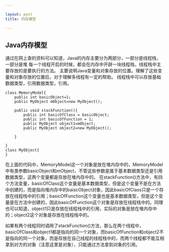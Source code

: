 ```yaml
---

layout: post
title: 内存模型

---
```


## Java内存模型

通过在网上查的资料可以知道，Java的内存主要分为两部分，一部分是线程栈，一部分是堆
每一个线程开启的时候，都会在内存中开辟一块线程栈，线程栈中主要存放的是要执行的方法。
主要说明Java变量和对象存放的位置。理解了这些变量和对象存放的位置后，对于理解多线程有一定的帮助。
线程栈中可以存放基础数据类型，引用数据类型，引用。
```
class MemoryModel{
	public int basicObject=1;
	public MyObject mObject=new MyObject();
	
	public void stackFunction(){
		public int basicOfClass = basicObject;
		public int basicOfFunction = 1;
		public MyObject object1=mObject;
		public MyObject object2=new MyObject();

	}

}
class MyObject{
}
```

在上面的代码中，MemoryModel这一个对象是放在堆内存中的，MemoryModel中有类参数basicObject和mObject，不管这些参数是属于基本数据类型还是引用数据类型，这两个变量都是存放在堆内存中的。
在stackFunction()方法中，有四个方法变量，basicOfClass这个变量是基本数据类型，但是这个变量不是在方法中创建的，而是指向堆内存中的baiscObject对象，因此basicOfClass只是一个存放在线程栈中的引用；basicOfFunction这个变量也是基本数据类型，但是这个变量是在方法中创建的，因此basicOfFunction这个对象是存放在线程栈中的。同理也可以知道，object1只是存放在线程栈中的引用，实际的对象是放在堆内存中的；object2这个对象是存放在线程栈中的。

如果有两个线程同时调用了stackFunction()方法，那么在两个线程中，basicOfClass和object1都是指向的同一个对象，而basicOfFunction和object2不是指向的同一个对象，而是存放在自己线程的线程栈中的，而两个线程都不能互相拿到对方的对象（注意这里是对象），只能通过方法拿到对象的引用。
